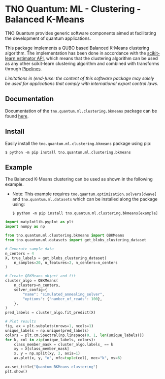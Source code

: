 # TNO Quantum: ML - Clustering - Balanced K-Means

TNO Quantum provides generic software components aimed at facilitating the development
of quantum applications.

This package implements a QUBO based Balanced K-Means clustering algorithm.
The implementation has been done in accordance with the [scikit-learn estimator API](https://scikit-learn.org/stable/developers/develop.html), which means that the clustering algorithm can be used as any other scikit-learn
clustering algorithm and combined with transforms through
[Pipelines](https://scikit-learn.org/stable/modules/generated/sklearn.pipeline.Pipeline.html).


*Limitations in (end-)use: the content of this software package may solely be used for applications 
that comply with international export control laws.*

## Documentation

Documentation of the `tno.quantum.ml.clustering.bkmeans` package can be found [here](https://tno-quantum.github.io/documentation/).


## Install

Easily install the `tno.quantum.ml.clustering.bkmeans` package using pip:

```console
$ python -m pip install tno.quantum.ml.clustering.bkmeans
```

## Example

The Balanced K-Means clustering can be used as shown in the following example.

- Note: This example requires `tno.quantum.optimization.solvers[dwave]` and `tno.quantum.ml.datasets` which can be installed along the package using:

  ```console
  $ python -m pip install tno.quantum.ml.clustering.bkmeans[example]
  ```

```python
import matplotlib.pyplot as plt
import numpy as np

from tno.quantum.ml.clustering.bkmeans import QBKMeans
from tno.quantum.ml.datasets import get_blobs_clustering_dataset

# Generate sample data
n_centers = 4
X, true_labels = get_blobs_clustering_dataset(
    n_samples=20, n_features=2, n_centers=n_centers
)

# Create QBKMeans object and fit
cluster_algo = QBKMeans(
    n_clusters=n_centers,
    solver_config={
        "name": "simulated_annealing_solver",
        "options": {"number_of_reads": 100},
    },
)
pred_labels = cluster_algo.fit_predict(X)

# Plot results
fig, ax = plt.subplots(nrows=1, ncols=1)
unique_labels = np.unique(pred_labels)
colors = plt.cm.Spectral(np.linspace(0, 1, len(unique_labels)))
for k, col in zip(unique_labels, colors):
    class_member_mask = cluster_algo.labels_ == k
    xy = X[class_member_mask]
    x, y = np.split(xy, 2, axis=1)
    ax.plot(x, y, "o", mfc=tuple(col), mec="k", ms=6)

ax.set_title("Quantum BKMeans clustering")
plt.show()
```